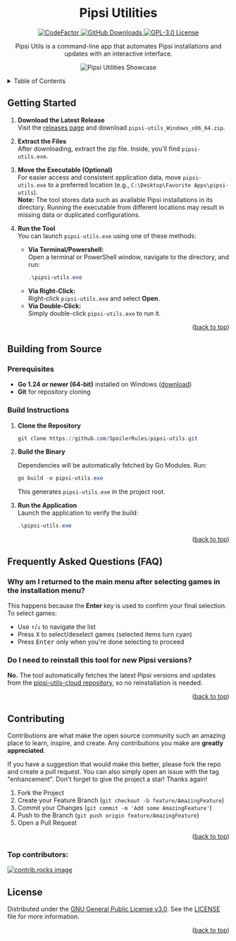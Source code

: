 <a id="readme-top"></a>
<!--suppress HtmlDeprecatedAttribute -->
<h1 align="center">
  <b>Pipsi Utilities</b>
</h1>

<p align="center">
  <a href="https://www.codefactor.io/repository/github/SpoilerRules/pipsi-utils">
    <img src="https://www.codefactor.io/repository/github/SpoilerRules/pipsi-utils/badge" alt="CodeFactor">
  </a>
  <a href="https://github.com/SpoilerRules/pipsi-utils/releases">
    <img src="https://img.shields.io/github/downloads/SpoilerRules/pipsi-utils/total" alt="GitHub Downloads">
  </a>
  <a href="LICENSE">
    <img src="https://img.shields.io/badge/license-GPL--3.0-blue.svg" alt="GPL-3.0 License">
  </a>
</p>

<!--suppress HtmlDeprecatedAttribute -->
<p align="center">
  Pipsi Utils is a command-line app that automates Pipsi installations and updates with an interactive interface.
</p>

<p align="center">
  <img src="https://i.imgur.com/6XMGQqN.gif" alt="Pipsi Utilities Showcase" style="max-width: 100%; height: auto;">
</p>

<details>
  <summary>Table of Contents</summary>
  <ul>
    <li><a href="#getting-started">Getting Started</a></li>
    <li><a href="#building-from-source">Building from Source</a>
      <ul>
        <li><a href="#prerequisites">Prerequisites</a></li>
        <li><a href="#build-instructions">Build Instructions</a></li>
      </ul>
    </li>
    <li><a href="#frequently-asked-questions-faq">FAQ</a></li>
    <li><a href="#contributing">Contributing</a></li>
    <li><a href="#license">License</a></li>
  </ul>
</details>

## Getting Started

1. **Download the Latest Release**  
   Visit the [releases page](https://github.com/SpoilerRules/pipsi-utils/releases/latest) and download `pipsi-utils_Windows_x86_64.zip`.

2. **Extract the Files**  
   After downloading, extract the zip file. Inside, you'll find `pipsi-utils.exe`.

3. **Move the Executable (Optional)**  
   For easier access and consistent application data, move `pipsi-utils.exe` to a preferred location (e.g., `C:\Desktop\Favorite Apps\pipsi-utils`).  
   **Note:** The tool stores data such as available Pipsi installations in its directory. Running the executable from different locations may result in missing data or duplicated configurations.

4. **Run the Tool**  
   You can launch `pipsi-utils.exe` using one of these methods:
   - **Via Terminal/Powershell:**  
     Open a terminal or PowerShell window, navigate to the directory, and run:
     ```powershell
     .\pipsi-utils.exe
     ```  
   - **Via Right-Click:**  
     Right-click `pipsi-utils.exe` and select **Open**.
   - **Via Double-Click:**  
     Simply double-click `pipsi-utils.exe` to run it.

<p align="right">(<a href="#readme-top">back to top</a>)</p>

## Building from Source

### Prerequisites

- **Go 1.24 or newer (64-bit)** installed on Windows ([download](https://go.dev/dl/))
- **Git** for repository cloning

### Build Instructions

1. **Clone the Repository**
   ```powershell
   git clone https://github.com/SpoilerRules/pipsi-utils.git
   ```
2. **Build the Binary**

   Dependencies will be automatically fetched by Go Modules. Run:
   ```powershell
   go build -o pipsi-utils.exe
   ```
   This generates `pipsi-utils.exe` in the project root.

3. **Run the Application**  
   Launch the application to verify the build:
   ```powershell
   .\pipsi-utils.exe
   ```

<p align="right">(<a href="#readme-top">back to top</a>)</p>

## Frequently Asked Questions (FAQ)

### Why am I returned to the main menu after selecting games in the installation menu?

This happens because the **Enter** key is used to confirm your final selection. To select games:

- Use <kbd>↑</kbd>/<kbd>↓</kbd> to navigate the list
- Press <kbd>X</kbd> to select/deselect games (selected items turn cyan)
- Press <kbd>Enter</kbd> only when you're done selecting to proceed

### Do I need to reinstall this tool for new Pipsi versions?

**No.** The tool automatically fetches the latest Pipsi versions and updates from
the [pipsi-utils-cloud repository](https://github.com/SpoilerRules/pipsi-utils-cloud), so no reinstallation is needed.

<p align="right">(<a href="#readme-top">back to top</a>)</p>

## Contributing

Contributions are what make the open source community such an amazing place to learn, inspire, and create. Any contributions you make are **greatly appreciated**.

If you have a suggestion that would make this better, please fork the repo and create a pull request. You can also simply open an issue with the tag "enhancement".
Don't forget to give the project a star! Thanks again!

1. Fork the Project
2. Create your Feature Branch (`git checkout -b feature/AmazingFeature`)
3. Commit your Changes (`git commit -m 'Add some AmazingFeature'`)
4. Push to the Branch (`git push origin feature/AmazingFeature`)
5. Open a Pull Request

<p align="right">(<a href="#readme-top">back to top</a>)</p>

### Top contributors:

<a href="https://github.com/SpoilerRules/pipsi-utils/graphs/contributors">
  <img src="https://contrib.rocks/image?repo=SpoilerRules/pipsi-utils" alt="contrib.rocks image" />
</a>

## License

Distributed under the [GNU General Public License v3.0](https://www.gnu.org/licenses/gpl-3.0.en.html). See the [LICENSE](LICENSE) file for more information.

<p align="right">(<a href="#readme-top">back to top</a>)</p>